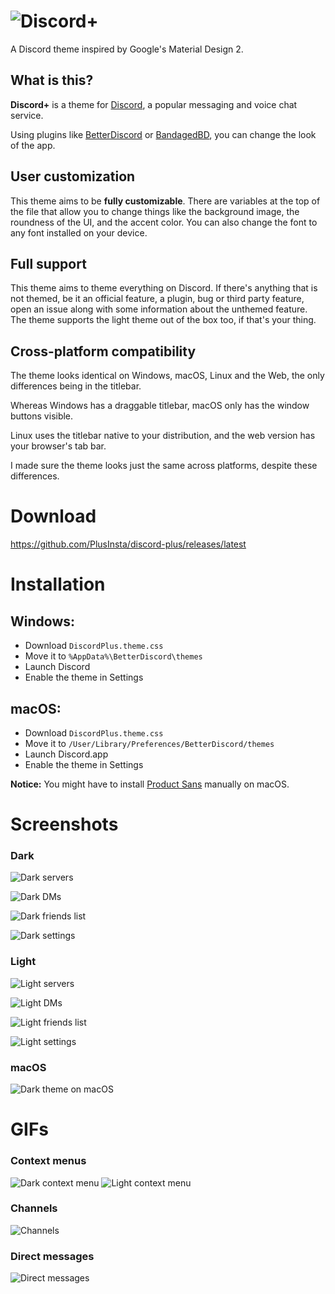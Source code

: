 # ![Discord+](https://github.com/PlusInsta/discord-plus/blob/master/assets/wordmark_black.svg)
A Discord theme inspired by Google's Material Design 2.

## What is this?

**Discord+** is a theme for [Discord](https://discordapp.com), a popular messaging and voice chat service.

Using plugins like [BetterDiscord](https://betterdiscord.net/home/) or [BandagedBD](https://github.com/rauenzi/BetterDiscordApp), you can change the look of the app.

## User customization
This theme aims to be **fully customizable**.
There are variables at the top of the file that allow you to change things like the background image, the roundness of the UI, and the accent color. You can also change the font to any font installed on your device.

## Full support
This theme aims to theme everything on Discord.
If there's anything that is not themed, be it an official feature, a plugin, bug or third party feature, open an issue along with some information about the unthemed feature.
The theme supports the light theme out of the box too, if that's your thing.

## Cross-platform compatibility
The theme looks identical on Windows, macOS, Linux and the Web, the only differences being in the titlebar.

Whereas Windows has a draggable titlebar, macOS only has the window buttons visible.

Linux uses the titlebar native to your distribution, and the web version has your browser's tab bar.

I made sure the theme looks just the same across platforms, despite these differences.

# Download
https://github.com/PlusInsta/discord-plus/releases/latest

# Installation
## **Windows**:
* Download `DiscordPlus.theme.css`
* Move it to `%AppData%\BetterDiscord\themes`
* Launch Discord
* Enable the theme in Settings


## **macOS**:
* Download `DiscordPlus.theme.css`
* Move it to `/User/Library/Preferences/BetterDiscord/themes`
* Launch Discord.app
* Enable the theme in Settings

**Notice:** You might have to install [Product Sans](https://befonts.com/download/product-sans) manually on macOS.

# Screenshots

### Dark
![Dark servers](https://dl.dropboxusercontent.com/s/ku6cq24xiu8m0bx/darkserv.png)


![Dark DMs](https://dl.dropboxusercontent.com/s/f3mwoft8sffuozb/darkdms.png)


![Dark friends list](https://dl.dropboxusercontent.com/s/drl3hjrfq4iq78v/darkfrnd.png)


![Dark settings](https://dl.dropboxusercontent.com/s/uru93qincnejmu1/darksett.png)



### Light
![Light servers](https://dl.dropboxusercontent.com/s/8g41td1ebocfps7/liteserv.png)


![Light DMs](https://dl.dropboxusercontent.com/s/3q3kme7k75vvc80/litedms.png)


![Light friends list](https://dl.dropboxusercontent.com/s/h1av89cg28a54zm/litefrnd.png)


![Light settings](https://dl.dropboxusercontent.com/s/ydeyjjwwncwcrkc/litesett.png)

### macOS
![Dark theme on macOS](https://user-images.githubusercontent.com/38794586/39621516-549d0af4-4f8f-11e8-8823-4d2a64d14b5d.png)


# GIFs
### Context menus
![Dark context menu](https://user-images.githubusercontent.com/38794586/39408174-f1256814-4bd2-11e8-8e71-375b4006d2a1.gif)
![Light context menu](https://user-images.githubusercontent.com/38794586/39409272-669cbd48-4be4-11e8-842b-34e7a12bfd3f.gif)

### Channels
![Channels](https://user-images.githubusercontent.com/38794586/39408185-0a4060a6-4bd3-11e8-9994-c8e9fde1f547.gif)

### Direct messages
![Direct messages](https://user-images.githubusercontent.com/38794586/39408184-06b3bcda-4bd3-11e8-90ad-558efd2ac5e3.gif)
